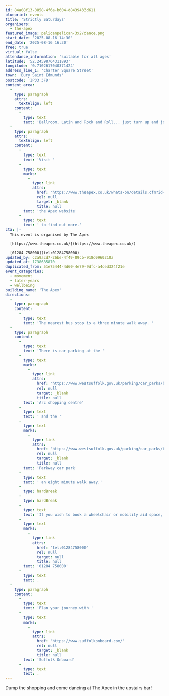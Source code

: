 ```yaml
---
id: 84a08f13-8858-4f6a-b604-d8439433d611
blueprint: events
title: 'Strictly Saturdays'
organisers:
  - the-apex
featured_image: pelicanpelican-3x2/dance.png
start_date: '2025-08-16 14:30'
end_date: '2025-08-16 16:30'
free: true
virtual: false
attendance_information: 'suitable for all ages'
latitude: '52.24598764311893'
longitude: '0.7102617040371424'
address_line_1: 'Charter Square Street'
town: 'Bury Saint Edmunds'
postcode: 'IP33 3FD'
content_area:
  -
    type: paragraph
    attrs:
      textAlign: left
    content:
      -
        type: text
        text: 'Ballroom, Latin and Rock and Roll... just turn up and join in!'
  -
    type: paragraph
    attrs:
      textAlign: left
    content:
      -
        type: text
        text: 'Visit '
      -
        type: text
        marks:
          -
            type: link
            attrs:
              href: 'https://www.theapex.co.uk/whats-on/details.cfm?id=40605'
              rel: null
              target: _blank
              title: null
        text: 'the Apex website'
      -
        type: text
        text: ' to find out more.'
cta: |-
  This event is organised by The Apex

  [https://www.theapex.co.uk/](https://www.theapex.co.uk/) 

  [01284 758000](tel:01284758000)
updated_by: c2a9acd7-26be-4f49-89cb-918d0960210a
updated_at: 1738685870
duplicated_from: 51e75444-4d60-4e79-9dfc-a4ced324f21e
event_categories:
  - movement
  - later-years
  - wellbeing
building_name: 'The Apex'
directions:
  -
    type: paragraph
    content:
      -
        type: text
        text: 'The nearest bus stop is a three minute walk away. '
  -
    type: paragraph
    content:
      -
        type: text
        text: 'There is car parking at the '
      -
        type: text
        marks:
          -
            type: link
            attrs:
              href: 'https://www.westsuffolk.gov.uk/parking/car_parks/bse_car_parks/cattle-market-car-park.cfm'
              rel: null
              target: _blank
              title: null
        text: 'Arc shopping centre'
      -
        type: text
        text: ' and the '
      -
        type: text
        marks:
          -
            type: link
            attrs:
              href: 'https://www.westsuffolk.gov.uk/parking/car_parks/bse_car_parks/parkway-multi-storey-car-park.cfm'
              rel: null
              target: _blank
              title: null
        text: 'Parkway car park'
      -
        type: text
        text: ' an eight minute walk away.'
      -
        type: hardBreak
      -
        type: hardBreak
      -
        type: text
        text: 'If you wish to book a wheelchair or mobility aid space, please contact the Box office on '
      -
        type: text
        marks:
          -
            type: link
            attrs:
              href: 'tel:01284758000'
              rel: null
              target: null
              title: null
        text: '01284 758000'
      -
        type: text
        text: .
  -
    type: paragraph
    content:
      -
        type: text
        text: 'Plan your journey with '
      -
        type: text
        marks:
          -
            type: link
            attrs:
              href: 'https://www.suffolkonboard.com/'
              rel: null
              target: _blank
              title: null
        text: 'Suffolk Onboard'
      -
        type: text
        text: .
---
```

Dump the shopping and come dancing at The Apex in the upstairs bar!